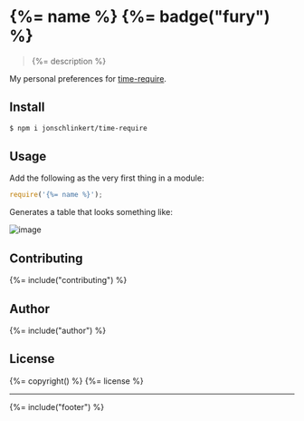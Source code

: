 # {%= name %} {%= badge("fury") %}

> {%= description %}

My personal preferences for [time-require](https://github.com/jaguard/time-require).

## Install

```sh
$ npm i jonschlinkert/time-require
```

## Usage

Add the following as the very first thing in a module:

```js
require('{%= name %}');
```

Generates a table that looks something like:

![image](https://cloud.githubusercontent.com/assets/383994/6710475/5dfaa1e6-cd57-11e4-9d4e-3bd1fcd8812f.png)


## Contributing
{%= include("contributing") %}

## Author
{%= include("author") %}

## License
{%= copyright() %}
{%= license %}

***

{%= include("footer") %}
